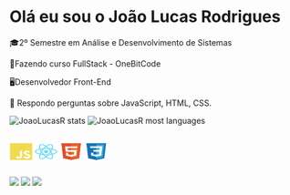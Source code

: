# Olá eu sou o João Lucas Rodrigues

🎓2º Semestre em Análise e Desenvolvimento de Sistemas

🎒Fazendo curso FullStack - OneBitCode

🖥️Desenvolvedor Front-End 

💬 Respondo perguntas sobre JavaScript, HTML, CSS.

<p align="left">
<img width="530em" src="https://github-readme-stats.vercel.app/api?username=JoaoLucasR&show_icons=true&theme=tokyonight" alt="JoaoLucasR stats"/>

<img width="530em" src="https://github-readme-stats.vercel.app/api/top-langs/?username=JoaoLucasR&layout=compact&theme=tokyonight" alt="JoaoLucasR most languages"/>
</p>

<div style="display: inline_block"><br>
  <img align="center" alt="Joao-Js" height="30" width="40" src="https://raw.githubusercontent.com/devicons/devicon/master/icons/javascript/javascript-plain.svg">
  <img align="center" alt="Joao-React" height="30" width="40" src="https://raw.githubusercontent.com/devicons/devicon/master/icons/react/react-original.svg">
  <img align="center" alt="Joao-HTML" height="30" width="40" src="https://raw.githubusercontent.com/devicons/devicon/master/icons/html5/html5-original.svg">
  <img align="center" alt="Joao-CSS" height="30" width="40" src="https://raw.githubusercontent.com/devicons/devicon/master/icons/css3/css3-original.svg">
</div>

##
<div>
  <a href="https://instagram.com/joaolucasrodrigueees" target="_blank"><img src="https://img.shields.io/badge/-Instagram-%23E4405F?style=for-the-badge&logo=instagram&logoColor=white" target="_blank"></a>
  <a href = "mailto:jolrodrigues95@gmail.com"><img src="https://img.shields.io/badge/-Gmail-%23333?style=for-the-badge&logo=gmail&logoColor=white" target="_blank"></a>
  <a href="https://www.linkedin.com/in/joão-lucas-rodrigues-67747422a" target="_blank"><img src="https://img.shields.io/badge/-LinkedIn-%230077B5?style=for-the-badge&logo=linkedin&logoColor=white" target="_blank"></a> 
</div>
